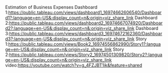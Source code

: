 Estimation of Business Expenses 
Dashboard 1:https://public.tableau.com/views/dashboard1_16974662606540/Dashboard1?:language=en-US&:display_count=n&:origin=viz_share_link
Dashboard 2:https://public.tableau.com/views/dashboard2_16974667074920/Dashboard2?:language=en-US&:display_count=n&:origin=viz_share_link
Dashboard 3:https://public.tableau.com/views/dashboard3_16974672162360/Dashboard3?:language=en-US&:display_count=n&:origin=viz_share_link
Story 1:https://public.tableau.com/views/Book2_16974556862990/Story1?:language=en-US&:display_count=n&:origin=viz_share_link
Story 2:https://public.tableau.com/views/Story2_16974501309820/Story2?:language=en-US&:display_count=n&:origin=viz_share_link
video:https://youtube.com/watch?v=g_4FZJBT1ik&feature=shared
